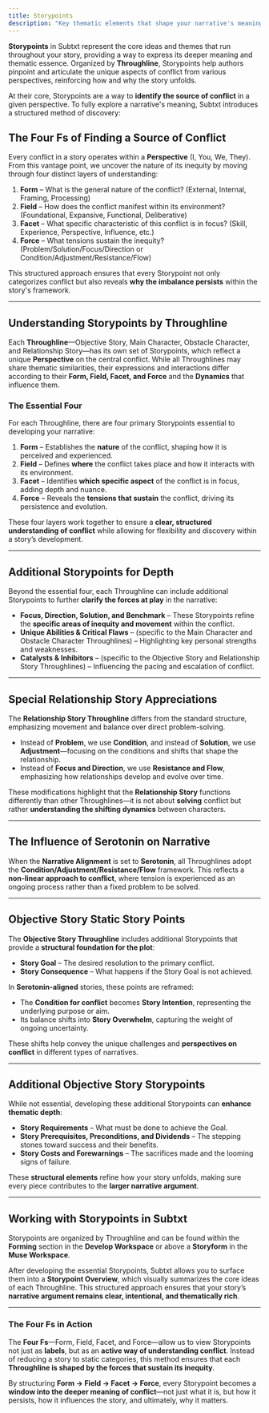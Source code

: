 ```yaml
---
title: Storypoints
description: "Key thematic elements that shape your narrative's meaning"
---
```


**Storypoints** in Subtxt represent the core ideas and themes that run throughout your story, providing a way to express its deeper meaning and thematic essence. Organized by **Throughline**, Storypoints help authors pinpoint and articulate the unique aspects of conflict from various perspectives, reinforcing how and why the story unfolds.  

At their core, Storypoints are a way to **identify the source of conflict** in a given perspective. To fully explore a narrative's meaning, Subtxt introduces a structured method of discovery:  

## **The Four Fs of Finding a Source of Conflict**  

Every conflict in a story operates within a **Perspective** (I, You, We, They). From this vantage point, we uncover the nature of its inequity by moving through four distinct layers of understanding:  

1. **Form** – What is the general nature of the conflict? (External, Internal, Framing, Processing)  
2. **Field** – How does the conflict manifest within its environment? (Foundational, Expansive, Functional, Deliberative)  
3. **Facet** – What specific characteristic of this conflict is in focus? (Skill, Experience, Perspective, Influence, etc.)  
4. **Force** – What tensions sustain the inequity? (Problem/Solution/Focus/Direction or Condition/Adjustment/Resistance/Flow)  

This structured approach ensures that every Storypoint not only categorizes conflict but also reveals **why the imbalance persists** within the story's framework.  

---

## **Understanding Storypoints by Throughline**  

Each **Throughline**—Objective Story, Main Character, Obstacle Character, and Relationship Story—has its own set of Storypoints, which reflect a unique **Perspective** on the central conflict. While all Throughlines may share thematic similarities, their expressions and interactions differ according to their **Form, Field, Facet, and Force** and the **Dynamics** that influence them.  

### **The Essential Four**  

For each Throughline, there are four primary Storypoints essential to developing your narrative:  

1. **Form** – Establishes the **nature** of the conflict, shaping how it is perceived and experienced.  
2. **Field** – Defines **where** the conflict takes place and how it interacts with its environment.  
3. **Facet** – Identifies **which specific aspect** of the conflict is in focus, adding depth and nuance.  
4. **Force** – Reveals the **tensions that sustain** the conflict, driving its persistence and evolution.  

These four layers work together to ensure a **clear, structured understanding of conflict** while allowing for flexibility and discovery within a story’s development.  

---

## **Additional Storypoints for Depth**  

Beyond the essential four, each Throughline can include additional Storypoints to further **clarify the forces at play** in the narrative:  

- **Focus, Direction, Solution, and Benchmark** – These Storypoints refine the **specific areas of inequity and movement** within the conflict.  
- **Unique Abilities & Critical Flaws** – (specific to the Main Character and Obstacle Character Throughlines) – Highlighting key personal strengths and weaknesses.  
- **Catalysts & Inhibitors** – (specific to the Objective Story and Relationship Story Throughlines) – Influencing the pacing and escalation of conflict.  

---

## **Special Relationship Story Appreciations**  

The **Relationship Story Throughline** differs from the standard structure, emphasizing movement and balance over direct problem-solving.  

- Instead of **Problem**, we use **Condition**, and instead of **Solution**, we use **Adjustment**—focusing on the conditions and shifts that shape the relationship.  
- Instead of **Focus and Direction**, we use **Resistance and Flow**, emphasizing how relationships develop and evolve over time.  

These modifications highlight that the **Relationship Story** functions differently than other Throughlines—it is not about **solving** conflict but rather **understanding the shifting dynamics** between characters.  

---

## **The Influence of Serotonin on Narrative**  

When the **Narrative Alignment** is set to **Serotonin**, all Throughlines adopt the **Condition/Adjustment/Resistance/Flow** framework. This reflects a **non-linear approach to conflict**, where tension is experienced as an ongoing process rather than a fixed problem to be solved.  

---

## **Objective Story Static Story Points**  

The **Objective Story Throughline** includes additional Storypoints that provide a **structural foundation for the plot**:  

- **Story Goal** – The desired resolution to the primary conflict.  
- **Story Consequence** – What happens if the Story Goal is not achieved.  

In **Serotonin-aligned** stories, these points are reframed:  
- The **Condition for conflict** becomes **Story Intention**, representing the underlying purpose or aim.  
- Its balance shifts into **Story Overwhelm**, capturing the weight of ongoing uncertainty.  

These shifts help convey the unique challenges and **perspectives on conflict** in different types of narratives.  

---

## **Additional Objective Story Storypoints**  

While not essential, developing these additional Storypoints can **enhance thematic depth**:  

- **Story Requirements** – What must be done to achieve the Goal.  
- **Story Prerequisites, Preconditions, and Dividends** – The stepping stones toward success and their benefits.  
- **Story Costs and Forewarnings** – The sacrifices made and the looming signs of failure.  

These **structural elements** refine how your story unfolds, making sure every piece contributes to the **larger narrative argument**.  

---

## **Working with Storypoints in Subtxt**  

Storypoints are organized by Throughline and can be found within the **Forming** section in the **Develop Workspace** or above a **Storyform** in the **Muse Workspace**.  

After developing the essential Storypoints, Subtxt allows you to surface them into a **Storypoint Overview**, which visually summarizes the core ideas of each Throughline. This structured approach ensures that your story’s **narrative argument remains clear, intentional, and thematically rich**.  

---

### **The Four Fs in Action**  

The **Four Fs**—Form, Field, Facet, and Force—allow us to view Storypoints not just as **labels**, but as an **active way of understanding conflict**. Instead of reducing a story to static categories, this method ensures that each **Throughline is shaped by the forces that sustain its inequity**.  

By structuring **Form → Field → Facet → Force**, every Storypoint becomes a **window into the deeper meaning of conflict**—not just what it is, but how it persists, how it influences the story, and ultimately, why it matters.